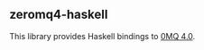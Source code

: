 zeromq4-haskell
---------------

This library provides Haskell bindings to [0MQ 4.0](http://zeromq.org).
